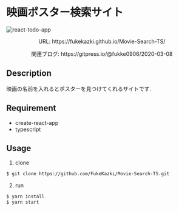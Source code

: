 # 映画ポスター検索サイト

![react-todo-app](./images/moviesearch.gif)

<p align='center'>URL:  https://fukekazki.github.io/Movie-Search-TS/ </p>
<p align='center'>関連ブログ:  https://gitpress.io/@fukke0906/2020-03-08 </p>

## Description
映画の名前を入れるとポスターを見つけてくれるサイトです.  

## Requirement
- create-react-app
- typescript

## Usage
1. clone
```bash
$ git clone https://github.com/FukeKazki/Movie-Search-TS.git
```
2. run
```bash
$ yarn install
$ yarn start
```